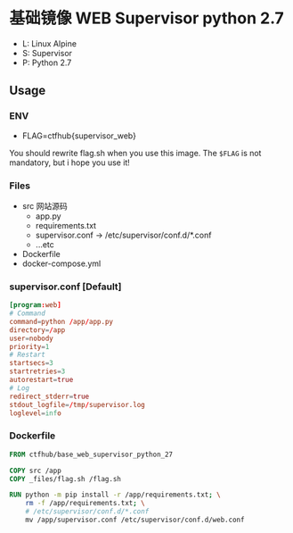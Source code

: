 # 基础镜像 WEB Supervisor python 2.7

- L: Linux Alpine
- S: Supervisor
- P: Python 2.7

## Usage

### ENV

- FLAG=ctfhub{supervisor_web}

You should rewrite flag.sh when you use this image.
The `$FLAG` is not mandatory, but i hope you use it!

### Files

- src 网站源码
    + app.py
    + requirements.txt
    + supervisor.conf -> /etc/supervisor/conf.d/*.conf
    + ...etc
- Dockerfile
- docker-compose.yml

### supervisor.conf [Default]

```conf
[program:web]
# Command
command=python /app/app.py
directory=/app
user=nobody
priority=1
# Restart
startsecs=3
startretries=3
autorestart=true
# Log
redirect_stderr=true
stdout_logfile=/tmp/supervisor.log
loglevel=info
```

### Dockerfile

```Dockerfile
FROM ctfhub/base_web_supervisor_python_27

COPY src /app
COPY _files/flag.sh /flag.sh

RUN python -m pip install -r /app/requirements.txt; \
    rm -f /app/requirements.txt; \
    # /etc/supervisor/conf.d/*.conf
    mv /app/supervisor.conf /etc/supervisor/conf.d/web.conf

```
